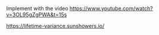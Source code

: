 Implement with the video https://www.youtube.com/watch?v=3OL95gZgPWA&t=15s

https://lifetime-variance.sunshowers.io/